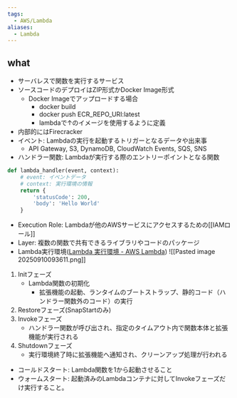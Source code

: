 ```yaml
---
tags:
  - AWS/Lambda
aliases:
  - Lambda
---
```

## what
- サーバレスで関数を実行するサービス
- ソースコードのデプロイはZIP形式かDocker Image形式
	- Docker Imageでアップロードする場合
		- docker build
		- docker push ECR_REPO_URI:latest
		- lambdaで↑のイメージを使用するように定義
- 内部的にはFirecracker
- イベント: Lambdaの実行を起動するトリガーとなるデータや出来事
	- API Gateway, S3, DynamoDB, CloudWatch Events, SQS, SNS
- ハンドラー関数: Lambdaが実行する際のエントリーポイントとなる関数
```python
def lambda_handler(event, context):
    # event: イベントデータ
    # context: 実行環境の情報
    return {
        'statusCode': 200,
        'body': 'Hello World'
    }
```
- Execution Role: Lambdaが他のAWSサービスにアクセスするための[[IAMロール]]
- Layer: 複数の関数で共有できるライブラリやコードのパッケージ
- Lambda実行環境([Lambda 実行環境 - AWS Lambda](https://docs.aws.amazon.com/ja_jp/lambda/latest/dg/lambda-runtime-environment.html))
![[Pasted image 20250910093611.png]]
1. Initフェーズ
	- Lambda関数の初期化
		- 拡張機能の起動、ランタイムのブートストラップ、静的コード（ハンドラー関数外のコード）の実行
2. Restoreフェーズ(SnapStartのみ)
3. Invokeフェーズ
	- ハンドラー関数が呼び出され、指定のタイムアウト内で関数本体と拡張機能が実行される
4. Shutdownフェーズ
	- 実行環境終了時に拡張機能へ通知され、クリーンアップ処理が行われる
- コールドスタート: Lambda関数を1から起動させること
- ウォームスタート: 起動済みのLambdaコンテナに対してInvokeフェーズだけ実行すること。